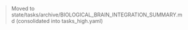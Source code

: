 > Moved to state/tasks/archive/BIOLOGICAL_BRAIN_INTEGRATION_SUMMARY.md (consolidated into tasks_high.yaml)

